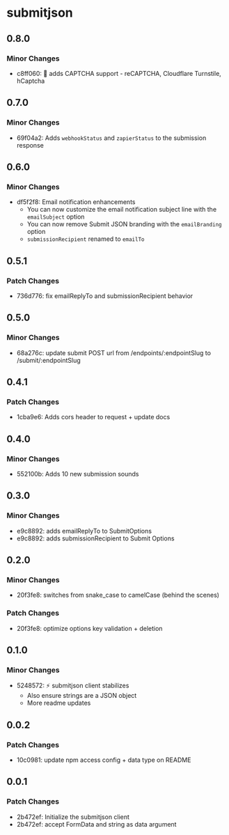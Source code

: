 # submitjson

## 0.8.0

### Minor Changes

- c8ff060: 🤖 adds CAPTCHA support - reCAPTCHA, Cloudflare Turnstile, hCaptcha

## 0.7.0

### Minor Changes

- 69f04a2: Adds `webhookStatus` and `zapierStatus` to the submission response

## 0.6.0

### Minor Changes

- df5f2f8: Email notification enhancements
  - You can now customize the email notification subject line with the `emailSubject` option
  - You can now remove Submit JSON branding with the `emailBranding` option
  - `submissionRecipient` renamed to `emailTo`

## 0.5.1

### Patch Changes

- 736d776: fix emailReplyTo and submissionRecipient behavior

## 0.5.0

### Minor Changes

- 68a276c: update submit POST url from /endpoints/:endpointSlug to /submit/:endpointSlug

## 0.4.1

### Patch Changes

- 1cba9e6: Adds cors header to request + update docs

## 0.4.0

### Minor Changes

- 552100b: Adds 10 new submission sounds

## 0.3.0

### Minor Changes

- e9c8892: adds emailReplyTo to SubmitOptions
- e9c8892: adds submissionRecipient to Submit Options

## 0.2.0

### Minor Changes

- 20f3fe8: switches from snake_case to camelCase (behind the scenes)

### Patch Changes

- 20f3fe8: optimize options key validation + deletion

## 0.1.0

### Minor Changes

- 5248572: ⚡️ submitjson client stabilizes
  - Also ensure strings are a JSON object
  - More readme updates

## 0.0.2

### Patch Changes

- 10c0981: update npm access config + data type on README

## 0.0.1

### Patch Changes

- 2b472ef: Initialize the submitjson client
- 2b472ef: accept FormData and string as data argument
